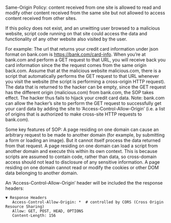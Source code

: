 Same-Origin Policy: content received from one site is allowed to read and modify other content received from the same site but not allowed to access content received from other sites.

If this policy does not exist, and an unwitting user browsed to a malicious website, script code running on that site could access the data and functionality of any other website also visited by the user.

For example: 
The url that returns your credit card information under json format on bank.com is https://bank.com/card-info.
When you’re at bank.com and perform a GET request to that URL, you will receive back you card information since the the request comes from the same origin back.com.
Assume that at the malicious website malicious.com, there is a script that automatically performs the GET request to that URL whenever you visit the website (the script is performing a cross-origin HTTP request). The data that is returned to the hacker can be empty, since the GET request has the different origin (malicious.com) from bank.com, the SOP takes effect. The hacker thus fails to hijack your credit card data.
Note: bank.com can allow the hacker’s site to perform the GET request to successfully get your card data by adding the site to ‘Access-Control-Allow-Origin’ (i.e. a list of origins that is authorized to make cross-site HTTP requests to bank.com).

Some key features of SOP:
A page residing on one domain can cause an arbitrary request to be made to another domain (for example, by submitting a form or loading an image). But it cannot itself process the data returned from that request.
A page residing on one domain can load a script from another domain and execute this within its own context. This is because scripts are assumed to contain code, rather than data, so cross-domain access should not lead to disclosure of any sensitive information.
A page residing on one domain cannot read or modify the cookies or other DOM data belonging to another domain.

An ‘Access-Control-Allow-Origin’ header will be included the the response headers:

```
▼ Response Headers
   Access-Control-Allow-Origin: *  # controlled by CORS (Cross Origin Resource Sharing)
   Allow: GET, POST, HEAD, OPTIONS
   Content-Length: 156
```
